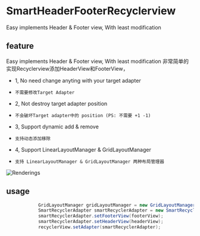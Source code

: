 # SmartHeaderFooterRecyclerview
Easy implements Header &amp; Footer view, With least modification

## feature
Easy implements Header &amp; Footer view, With least modification
非常简单的实现Recyclerview添加HeaderView和FooterView，
* 1, No need change anyting with your target adapter
*     不需要修改Target Adapter
* 2, Not destroy target adapter position
*     不会破坏Target adapter中的 position (PS: 不需要 +1 -1)
* 3, Support dynamic add & remove
*     支持动态添加移除
* 4, Support LinearLayoutManager & GridLayoutManager
*     支持 LinearLayoutManager & GridLayoutManager 两种布局管理器

![Renderings](https://github.com/songhanghang/SmartHeaderFooterRecyclerview/blob/master/screenshot/hammerheadMRA58Nsonghang04252016170327.gif)

## usage

```java
            GridLayoutManager gridLayoutManager = new GridLayoutManager(this, 3);
            SmartRecyclerAdapter smartRecyclerAdapter = new SmartRecyclerAdapter(targetAdapter, gridLayoutManager);
            smartRecyclerAdapter.setFooterView(footerView);
            smartRecyclerAdapter.setHeaderView(headerView);
            recyclerView.setAdapter(smartRecyclerAdapter);
```
